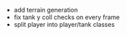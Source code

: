 - add terrain generation
- fix tank y coll checks on every frame
- split player into player/tank classes
